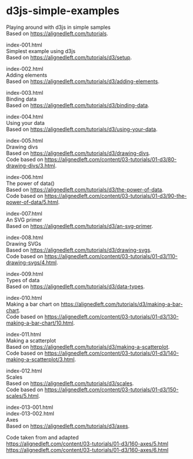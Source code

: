 # d3js-simple-examples  
Playing around with d3js in simple samples  
Based on https://alignedleft.com/tutorials.  
  
index-001.html  
Simplest example using d3js  
Based on https://alignedleft.com/tutorials/d3/setup.  
  
index-002.html  
Adding elements  
Based on https://alignedleft.com/tutorials/d3/adding-elements.  
  
index-003.html  
Binding data  
Based on https://alignedleft.com/tutorials/d3/binding-data.  
  
index-004.html  
Using your data  
Based on https://alignedleft.com/tutorials/d3/using-your-data.  
  
index-005.html  
Drawing divs  
Based on https://alignedleft.com/tutorials/d3/drawing-divs.  
Code based on https://alignedleft.com/content/03-tutorials/01-d3/80-drawing-divs/3.html.  
  
index-006.html  
The power of data()  
Based on https://alignedleft.com/tutorials/d3/the-power-of-data.  
Code based on https://alignedleft.com/content/03-tutorials/01-d3/90-the-power-of-data/5.html.  
  
index-007.html  
An SVG primer  
Based on https://alignedleft.com/tutorials/d3/an-svg-primer.  
  
index-008.html  
Drawing SVGs  
Based on https://alignedleft.com/tutorials/d3/drawing-svgs.  
Code based on https://alignedleft.com/content/03-tutorials/01-d3/110-drawing-svgs/4.html.  
  
index-009.html  
Types of data  
Based on https://alignedleft.com/tutorials/d3/data-types.  
  
index-010.html  
Making a bar chart on https://alignedleft.com/tutorials/d3/making-a-bar-chart.  
Code based on https://alignedleft.com/content/03-tutorials/01-d3/130-making-a-bar-chart/10.html.  
  
index-011.html  
Making a scatterplot  
Based on https://alignedleft.com/tutorials/d3/making-a-scatterplot.  
Code based on https://alignedleft.com/content/03-tutorials/01-d3/140-making-a-scatterplot/3.html.  
  
index-012.html  
Scales  
Based on https://alignedleft.com/tutorials/d3/scales.  
Code based on https://alignedleft.com/content/03-tutorials/01-d3/150-scales/5.html.  
  
index-013-001.html  
index-013-002.html  
Axes  
Based on https://alignedleft.com/tutorials/d3/axes.  
  
Code taken from and adapted  
https://alignedleft.com/content/03-tutorials/01-d3/160-axes/5.html  
https://alignedleft.com/content/03-tutorials/01-d3/160-axes/6.html